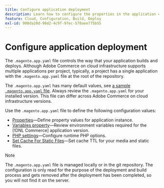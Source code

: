 ```yaml
---
title: Configure application deployment
description: Learn how to configure the properties in the application configuration file that control the way the [!DNL Commerce] application builds and deploys to the Cloud environment.
feature: Cloud, Configuration, Build, Deploy
exl-id: 900da20d-98d2-4c9f-97ec-578aee775b55
---
```

# Configure application deployment

The `.magento.app.yaml` file controls the way that your application builds and deploys. Although Adobe Commerce on cloud infrastructure supports multiple applications per project, typically, a project has a single application with the `.magento.app.yaml` file at the root of the repository.

The `.magento.app.yaml` has many default values, see [a sample `.magento.app.yaml` file](https://github.com/magento/magento-cloud/blob/master/.magento.app.yaml). Always review the `.magento.app.yaml` for your installed version. This file can differ across Adobe Commerce on cloud infrastructure versions.

Use the `.magento.app.yaml` file to define the following configuration values:

- [Properties](properties.md)—Define property values for application instance.
- [Variables property](variables-property.md)—Review environment variables required for the [!DNL Commerce] application version.
- [PHP settings](php-settings.md)—Configure runtime PHP options.
- [Set Cache For Static Files](set-cache.md)—Set cache TTL for your media and static files.

>[!NOTE]
>
>The `.magento.app.yaml` file is managed locally or in the git repository. The configuration is only read for the purpose of the deployment and build process and gets removed after the deployment has been completed, so you will not find it on the server.
